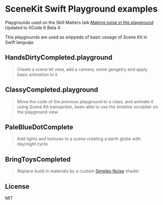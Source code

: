SceneKit Swift Playground examples
=========

Playgrounds used on the Skill Matters talk [Making noise in the playground]
Updated to XCode 6 Beta 4

This playgrounds are used as snippeds of basic ussage of Scene Kit in Swift languaje.

HandsDirtyCompleted.playground
--

>Create a scene kit view, add a camera, some geogetry and apply basic animation to it

ClassyCompleted.playground
--

>Move the code of the previous playground to a class, and animate it using Scene Kit transaction, been able to use the timeline scrubber on the playground view

PaleBlueDotComplete
---

>Add lights and textures to a scene creating a earth globe with day/night cycle

BringToysCompleted
--

>Replace build in materials by a custom [Simplex Noise] shader

License
----

MIT

[Making noise in the playground]:https://skillsmatter.com/skillscasts/5462-making-noise-in-the-playground-scene-kit-for-the-casual-coder
[Simplex Noise]:https://github.com/hughsk/glsl-noise
